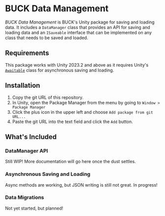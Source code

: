 # BUCK Data Management

_BUCK Data Management_ is BUCK's Unity package for saving and loading data. It includes a `DataManager` class that provides an API for saving and loading data and an `ISaveable` interface that can be implemented on any class that needs to be saved and loaded.

## Requirements

This package works with Unity 2023.2 and above as it requires Unity's [`Awaitable`](https://docs.unity3d.com/2023.2/Documentation/ScriptReference/Awaitable.html) class for asynchronous saving and loading.

## Installation

1. Copy the git URL of this repository.
2. In Unity, open the Package Manager from the menu by going to `Window > Package Manager`
3. Click the plus icon in the upper left and choose `Add package from git URL...`
4. Paste the git URL into the text field and click the `Add` button.

## What's Included

### DataManager API

Still WIP! More documentation will go here once the dust settles.

### Asynchronous Saving and Loading

Async methods are working, but JSON writing is still not great. In progress!

### Data Migrations

Not yet started, but planned!
  
